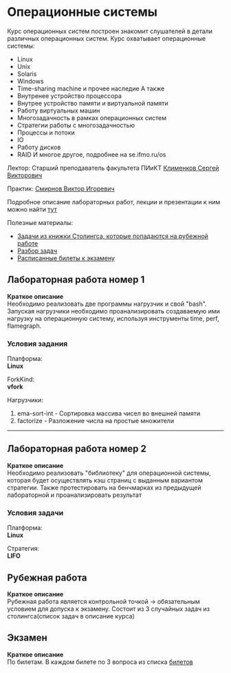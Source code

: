 # Операционные системы
Курс операционных систем построен знакомит слушателей в детали различных операционных систем.
Курс охватывает операционные системы:
* Linux
* Unix 
* Solaris
* Windows
* Time-sharing machine и прочее наследие
А также
* Внутренее устройство процессора 
* Внутрее устройство памяти и виртуальной памяти
* Работу виртуальных машин
* Многозадачность в рамках операционных систем
* Стратегии работы с многозадачностью
* Процессы и потоки
* IO
* Работу дисков
* RAID
И многое другое, подробнее на se.ifmo.ru/os


Лектор:
Старший преподаватель факультета ПИиКТ [Клименков Сергей Викторович](https://edu.itmo.ru/ru/lecturers_and_professors/105395)

Практик:
[Смирнов Виктор Игоревич](https://isu.ifmo.ru/pls/apex/f?p=2143:3:116919570511236::NO:RP:PID:335158)

Подробное описание лабораторных работ, лекции и презентации к ним можно найти [тут](https://se.ifmo.ru/os)

Полезные материалы:
* [Задачи из книжки Столингса, которые попадаются на рубежной работе](resources/ЗадачиРубеж.pdf)
* [Разбор задач](resources/ЗадачиРубеж.pdf)
* [Расписанные билеты к экзамену](resources/ОС%20-%20Все%20билеты%20к%20экзамену.pdf)


## Лабораторная работа номер 1
**Краткое описание**\
Необходимо реализовать две программы нагрузчик и свой "bash". Запуская нагрузчики необходимо проанализировать создаваемую ими нагрузку на операционную систему, используя инструменты time, perf, flamegraph. 

### Условия задания 
Платформа:\
**Linux**

ForkKind:\
**vfork**

Нагрузчики:
1. ema-sort-int - Сортировка массива чисел во внешней памяти
2. factorize - Разложение числа на простые множители

---

## Лабораторная работа номер 2
**Краткое описание**\
Необходимо реализовать "библиотеку" для операционной системы, которая будет осуществлять кэш страниц с выданным вариантом стратегии. Также протестировать на бенчмарках из предыдущей лабораторной и проанализировать результат

### Условия задачи 

Платформа:\
**Linux**

Стратегия:\
**LIFO**

## Рубежная работа
**Краткое описание**\
Рубежная работа является контрольной точкой -> обязательным условием для допуска к экзамену. Состоит из 3 случайных задач из столингса(список задач в описание курса)

## Экзамен
**Краткое описание**\
По билетам. В каждом билете по 3 вопроса из списка [билетов](resources/Экзамен2020-21-1.pdf)
